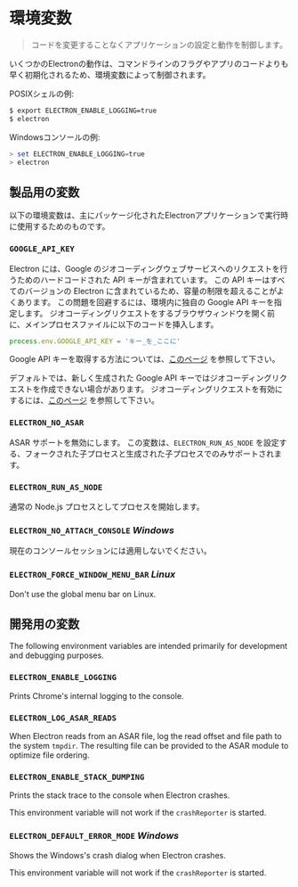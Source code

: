 # 環境変数

> コードを変更することなくアプリケーションの設定と動作を制御します。

いくつかのElectronの動作は、コマンドラインのフラグやアプリのコードよりも早く初期化されるため、環境変数によって制御されます。

POSIXシェルの例:

```bash
$ export ELECTRON_ENABLE_LOGGING=true
$ electron
```

Windowsコンソールの例:

```powershell
> set ELECTRON_ENABLE_LOGGING=true
> electron
```

## 製品用の変数

以下の環境変数は、主にパッケージ化されたElectronアプリケーションで実行時に使用するためのものです。

### `GOOGLE_API_KEY`

Electron には、Google のジオコーディングウェブサービスへのリクエストを行うためのハードコードされた API キーが含まれています。 この API キーはすべてのバージョンの Electron に含まれているため、容量の制限を超えることがよくあります。 この問題を回避するには、環境内に独自の Google API キーを指定します。 ジオコーディングリクエストをするブラウザウィンドウを開く前に、メインプロセスファイルに以下のコードを挿入します。

```javascript
process.env.GOOGLE_API_KEY = 'キー_を_ここに'
```

Google API キーを取得する方法については、[このページ](https://www.chromium.org/developers/how-tos/api-keys) を参照して下さい。

デフォルトでは、新しく生成された Google API キーではジオコーディングリクエストを作成できない場合があります。 ジオコーディングリクエストを有効にするには、[このページ](https://console.developers.google.com/apis/api/geolocation/overview) を参照して下さい。

### `ELECTRON_NO_ASAR`

ASAR サポートを無効にします。 この変数は、`ELECTRON_RUN_AS_NODE` を設定する、フォークされた子プロセスと生成された子プロセスでのみサポートされます。

### `ELECTRON_RUN_AS_NODE`

通常の Node.js プロセスとしてプロセスを開始します。

### `ELECTRON_NO_ATTACH_CONSOLE` *Windows*

現在のコンソールセッションには適用しないでください。

### `ELECTRON_FORCE_WINDOW_MENU_BAR` *Linux*

Don't use the global menu bar on Linux.

## 開発用の変数

The following environment variables are intended primarily for development and debugging purposes.

### `ELECTRON_ENABLE_LOGGING`

Prints Chrome's internal logging to the console.

### `ELECTRON_LOG_ASAR_READS`

When Electron reads from an ASAR file, log the read offset and file path to the system `tmpdir`. The resulting file can be provided to the ASAR module to optimize file ordering.

### `ELECTRON_ENABLE_STACK_DUMPING`

Prints the stack trace to the console when Electron crashes.

This environment variable will not work if the `crashReporter` is started.

### `ELECTRON_DEFAULT_ERROR_MODE` *Windows*

Shows the Windows's crash dialog when Electron crashes.

This environment variable will not work if the `crashReporter` is started.